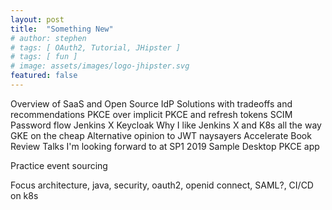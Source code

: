 ```yaml
---
layout: post
title:  "Something New"
# author: stephen
# tags: [ OAuth2, Tutorial, JHipster ]
# tags: [ fun ]
# image: assets/images/logo-jhipster.svg
featured: false
---
```

Overview of SaaS and Open Source IdP Solutions with tradeoffs and recommendations
PKCE over implicit
PKCE and refresh tokens
SCIM
Password flow
Jenkins X Keycloak
Why I like Jenkins X and K8s all the way
GKE on the cheap
Alternative opinion to JWT naysayers
Accelerate Book Review
Talks I'm looking forward to at SP1 2019
Sample Desktop PKCE app

Practice event sourcing

Focus architecture, java, security, oauth2, openid connect, SAML?, CI/CD on k8s
